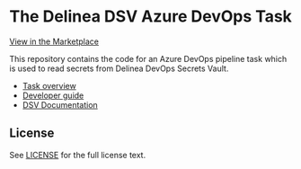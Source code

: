 # The Delinea DSV Azure DevOps Task

[View in the Marketplace](https://marketplace.visualstudio.com/items?itemName=Delinea.delinea-dsv-task)

This repository contains the code for an Azure DevOps pipeline task which is used to read secrets from Delinea DevOps Secrets Vault.

- [Task overview](overview.md)
- [Developer guide](DEVELOPER.md)
- [DSV Documentation](https://docs.delinea.com/dsv/current?ref=githubrepo)

## License

See [LICENSE](https://github.com/DelineaXPM/dsv-azure-pipelines-task/blob/main/LICENSE) for the full license text.

